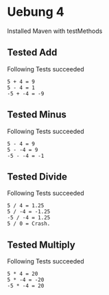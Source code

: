 
# Uebung 4

Installed Maven with testMethods

## Tested Add

Following Tests succeeded

    5 + 4 = 9
    5 - 4 = 1
    -5 + -4 = -9


## Tested Minus

Following Tests succeeded

    5 - 4 = 9
    5 - -4 = 9
    -5 - -4 = -1

## Tested Divide

Following Tests succeeded

    5 / 4 = 1.25
    5 / -4 = -1.25
    -5 / -4 = 1.25
    5 / 0 = Crash.

## Tested Multiply

Following Tests succeeded

    5 * 4 = 20
    5 * -4 = -20
    -5 * -4 = 20